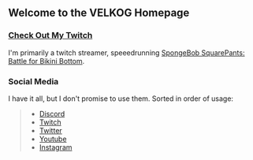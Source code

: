 ## Welcome to the VELKOG Homepage

### [Check Out My Twitch](https://twitch.tv/velkog)

I'm primarily a twitch streamer, speeedrunning [SpongeBob SquarePants: Battle for Bikini Bottom](https://en.wikipedia.org/wiki/SpongeBob_SquarePants:_Battle_for_Bikini_Bottom).

### Social Media
I have it all, but I don't promise to use them. Sorted in order of usage:

> * [Discord](https://discord.gg/sEADDUj)
> * [Twitch](https://twitch.tv/velkog)
> * [Twitter](https://twitter.com/intent/user?screen_name=thevelkog)
> * [Youtube](https://www.youtube.com/channel/UCIm_e0L7pd8awBhskYBy1uA?sub_confirmation=1)
> * [Instagram](http://instagram.com/thevelkog)
